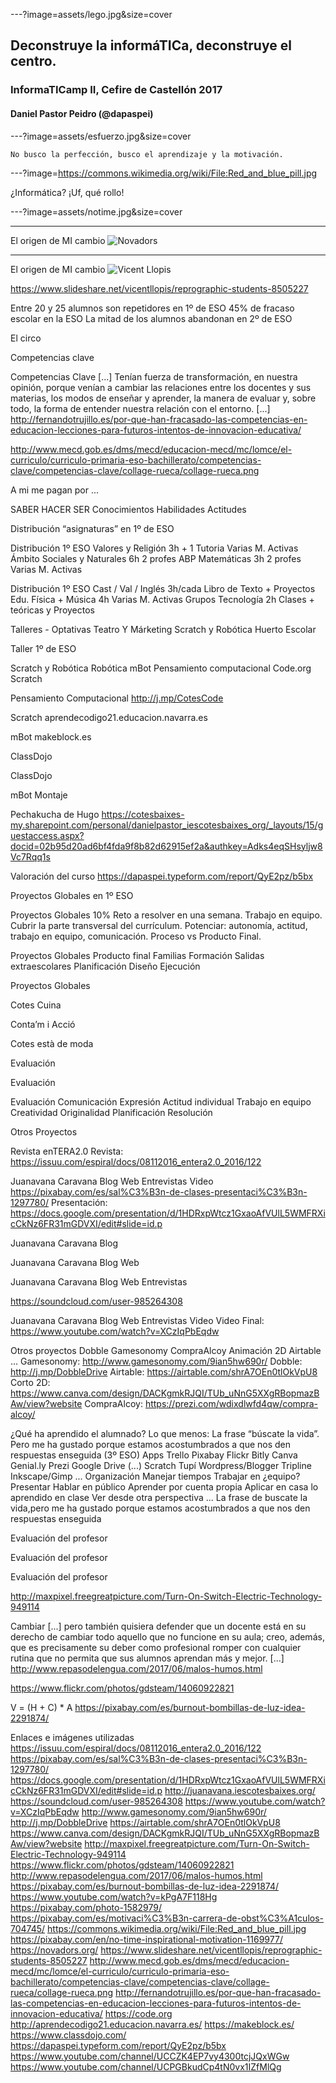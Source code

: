 ---?image=assets/lego.jpg&size=cover

## Deconstruye la informáTICa, deconstruye el centro.

### InformaTICamp II, Cefire de Castellón 2017

#### Daniel Pastor Peidro (@dapaspei)

---?image=assets/esfuerzo.jpg&size=cover
```
No busco la perfección, busco el aprendizaje y la motivación.
```

---?image=https://commons.wikimedia.org/wiki/File:Red_and_blue_pill.jpg

¿Informática?
¡Uf, qué rollo!

---?image=assets/notime.jpg&size=cover

---

El origen de MI cambio
![Novadors](---?image=assets/novadors.png)

---

El origen de MI cambio
![Vicent Llopis](---?image=assets/reprograhic.png)

https://www.slideshare.net/vicentllopis/reprographic-students-8505227


Entre 20 y 25 alumnos son repetidores en 1º de ESO
45% 
de fracaso escolar en la ESO
La mitad de los alumnos abandonan en 2º de ESO

El circo

Competencias clave

Competencias 
Clave
[...] Tenían fuerza de transformación, en nuestra opinión, porque venían a cambiar las relaciones entre los docentes y sus materias, los modos de enseñar y aprender, la manera de evaluar y, sobre todo, la forma de entender nuestra relación con el entorno. [...]
http://fernandotrujillo.es/por-que-han-fracasado-las-competencias-en-educacion-lecciones-para-futuros-intentos-de-innovacion-educativa/

http://www.mecd.gob.es/dms/mecd/educacion-mecd/mc/lomce/el-curriculo/curriculo-primaria-eso-bachillerato/competencias-clave/competencias-clave/collage-rueca/collage-rueca.png


A mi me pagan por ...

SABER
HACER
SER
Conocimientos
Habilidades
Actitudes

Distribución “asignaturas” en 
1º de ESO

Distribución 1º ESO
Valores y Religión
3h + 1 Tutoria
Varias M. Activas
Ámbito Sociales y Naturales
6h
2 profes
ABP
Matemáticas
3h
2 profes
Varias M. Activas

Distribución 1º ESO
Cast / Val / Inglés
3h/cada
Libro de Texto + Proyectos
Edu. Física + Música
4h
Varias M. Activas
Grupos
Tecnología
2h
Clases + teóricas y Proyectos

Talleres - Optativas
Teatro
Y 
Márketing
Scratch y Robótica
Huerto Escolar

Taller
1º de ESO

Scratch y Robótica
Robótica
mBot
Pensamiento computacional 
Code.org
Scratch

Pensamiento Computacional
http://j.mp/CotesCode


Scratch
aprendecodigo21.educacion.navarra.es

mBot
makeblock.es

ClassDojo


ClassDojo




mBot
Montaje



Pechakucha de Hugo
https://cotesbaixes-my.sharepoint.com/personal/danielpastor_iescotesbaixes_org/_layouts/15/guestaccess.aspx?docid=02b95d20ad6bf4fda9f8b82d62915ef2a&authkey=Adks4eqSHsyljw8Vc7Rqq1s


Valoración del curso
https://dapaspei.typeform.com/report/QyE2pz/b5bx


Proyectos Globales en 1º ESO

Proyectos Globales
10%
Reto a resolver en una semana.
Trabajo en equipo.
Cubrir la parte transversal del currículum.
Potenciar: autonomía, actitud, trabajo en equipo, comunicación.
Proceso vs Producto Final.

Proyectos Globales
Producto final
Familias
Formación
Salidas extraescolares
Planificación
Diseño
Ejecución

Proyectos Globales

Cotes Cuina

Conta’m i Acció

Cotes està de moda

Evaluación

Evaluación

Evaluación
Comunicación 
Expresión
Actitud individual
Trabajo en equipo
Creatividad
Originalidad
Planificación 
Resolución

Otros Proyectos

Revista
enTERA2.0
Revista: https://issuu.com/espiral/docs/08112016_entera2.0_2016/122


Juanavana
Caravana
Blog
Web
Entrevistas
Video
https://pixabay.com/es/sal%C3%B3n-de-clases-presentaci%C3%B3n-1297780/
Presentación: https://docs.google.com/presentation/d/1HDRxpWtcz1GxaoAfVUlL5WMFRXicCkNz6FR31mGDVXI/edit#slide=id.p


Juanavana
Caravana
Blog





Juanavana
Caravana
Blog
Web




Juanavana
Caravana
Blog
Web
Entrevistas

https://soundcloud.com/user-985264308



Juanavana
Caravana
Blog
Web
Entrevistas
Video
Video Final: https://www.youtube.com/watch?v=XCzIqPbEqdw



Otros
proyectos
Dobble
Gamesonomy
CompraAlcoy
Animación 2D
Airtable
...
Gamesonomy: http://www.gamesonomy.com/9ian5hw690r/
Dobble: http://j.mp/DobbleDrive
Airtable: https://airtable.com/shrA7OEn0tlOkVpU8
Corto 2D: https://www.canva.com/design/DACKgmkRJQI/TUb_uNnG5XXgRBopmazBAw/view?website
CompraAlcoy: https://prezi.com/wdixdlwfd4qw/compra-alcoy/




¿Qué ha aprendido el alumnado?
Lo que menos: 
La frase “búscate la vida”. Pero me ha gustado porque estamos acostumbrados a que nos den respuestas enseguida (3º ESO)
Apps
Trello
Pixabay
Flickr
Bitly
Canva
Genial.ly
Prezi
Google Drive (...)
Scratch
Tupí
Wordpress/Blogger
Tripline
Inkscape/Gimp
...
Organización
Manejar tiempos
Trabajar en ¿equipo?
Presentar
Hablar en público
Aprender por cuenta propia
Aplicar en casa lo aprendido en clase
Ver desde otra perspectiva
...
La frase de buscate la vida,pero me ha gustado porque estamos acostumbrados a que nos den respuestas enseguida

Evaluación del profesor

Evaluación del profesor

Evaluación del profesor

http://maxpixel.freegreatpicture.com/Turn-On-Switch-Electric-Technology-949114


Cambiar
[...] pero también quisiera defender que un docente está en su derecho de cambiar todo aquello que no funcione en su aula; creo, además, que es precisamente su deber como profesional romper con cualquier rutina que no permita que sus alumnos aprendan más y mejor. [...]
http://www.repasodelengua.com/2017/06/malos-humos.html


https://www.flickr.com/photos/gdsteam/14060922821


V = (H + C) * A
https://pixabay.com/es/burnout-bombillas-de-luz-idea-2291874/



Enlaces e imágenes utilizadas
https://issuu.com/espiral/docs/08112016_entera2.0_2016/122
https://pixabay.com/es/sal%C3%B3n-de-clases-presentaci%C3%B3n-1297780/
https://docs.google.com/presentation/d/1HDRxpWtcz1GxaoAfVUlL5WMFRXicCkNz6FR31mGDVXI/edit#slide=id.p
http://juanavana.iescotesbaixes.org/
https://soundcloud.com/user-985264308
https://www.youtube.com/watch?v=XCzIqPbEqdw
http://www.gamesonomy.com/9ian5hw690r/
http://j.mp/DobbleDrive
https://airtable.com/shrA7OEn0tlOkVpU8
https://www.canva.com/design/DACKgmkRJQI/TUb_uNnG5XXgRBopmazBAw/view?website
http://maxpixel.freegreatpicture.com/Turn-On-Switch-Electric-Technology-949114
https://www.flickr.com/photos/gdsteam/14060922821
http://www.repasodelengua.com/2017/06/malos-humos.html
https://pixabay.com/es/burnout-bombillas-de-luz-idea-2291874/
https://www.youtube.com/watch?v=kPgA7F118Hg
https://pixabay.com/photo-1582979/
https://pixabay.com/es/motivaci%C3%B3n-carrera-de-obst%C3%A1culos-704745/
https://commons.wikimedia.org/wiki/File:Red_and_blue_pill.jpg
https://pixabay.com/en/no-time-inspirational-motivation-1169977/
https://novadors.org/
https://www.slideshare.net/vicentllopis/reprographic-students-8505227
http://www.mecd.gob.es/dms/mecd/educacion-mecd/mc/lomce/el-curriculo/curriculo-primaria-eso-bachillerato/competencias-clave/competencias-clave/collage-rueca/collage-rueca.png
http://fernandotrujillo.es/por-que-han-fracasado-las-competencias-en-educacion-lecciones-para-futuros-intentos-de-innovacion-educativa/
https://code.org
http://aprendecodigo21.educacion.navarra.es/
https://makeblock.es/
https://www.classdojo.com/
https://dapaspei.typeform.com/report/QyE2pz/b5bx
https://www.youtube.com/channel/UCCZK4EP7vy4300tcjJQxWGw
https://www.youtube.com/channel/UCPGBkudCp4tN0vx1IZfMlQg
